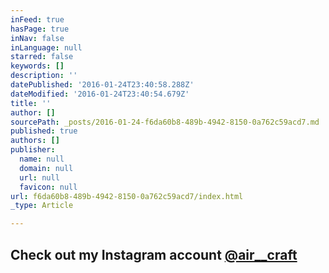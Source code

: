 ```yaml
---
inFeed: true
hasPage: true
inNav: false
inLanguage: null
starred: false
keywords: []
description: ''
datePublished: '2016-01-24T23:40:58.288Z'
dateModified: '2016-01-24T23:40:54.679Z'
title: ''
author: []
sourcePath: _posts/2016-01-24-f6da60b8-489b-4942-8150-0a762c59acd7.md
published: true
authors: []
publisher:
  name: null
  domain: null
  url: null
  favicon: null
url: f6da60b8-489b-4942-8150-0a762c59acd7/index.html
_type: Article

---
```

## Check out my Instagram account [@air\_\_craft][0]

[0]: https://www.instagram.com/air__craft/